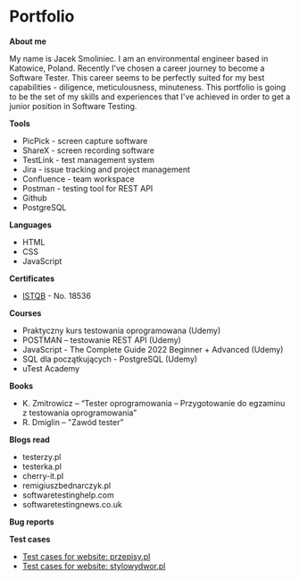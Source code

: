 # Portfolio

**About me**

My name is Jacek Smoliniec. I am an environmental engineer based in Katowice, Poland. Recently I've chosen a career journey to become a Software Tester. This career seems to be perfectly suited for my best capabilities - diligence, meticulousness, minuteness. This portfolio is going to be the set of my skills and experiences that I've achieved in order to get a junior position in Software Testing.

**Tools**
* PicPick - screen capture software
* ShareX - screen recording software
* TestLink - test management system
* Jira - issue tracking and project management
* Confluence - team workspace
* Postman - testing tool for REST API
* Github
* PostgreSQL

**Languages**
* HTML
* CSS
* JavaScript

**Certificates**
* [ISTQB](http://scr.istqb.org/) - No. 18536

**Courses**
*	Praktyczny kurs testowania oprogramowana (Udemy)
*	POSTMAN – testowanie REST API (Udemy)
*	JavaScript - The Complete Guide 2022 Beginner + Advanced (Udemy)
* SQL dla początkujących - PostgreSQL (Udemy)
*	uTest Academy

**Books**
*	K. Zmitrowicz – “Tester oprogramowania – Przygotowanie do egzaminu z testowania oprogramowania”
*	R. Dmiglin – "Zawód tester”

**Blogs read**
* testerzy.pl
* testerka.pl
* cherry-it.pl
* remigiuszbednarczyk.pl
* softwaretestinghelp.com
* softwaretestingnews.co.uk

**Bug reports**

**Test cases**
* [Test cases for website: przepisy.pl](https://docs.google.com/spreadsheets/d/1967nWuaq10-Ap9KfH7bZoFUh1h_4W4bJRV6MR49Ju1Y/edit?usp=sharing)
* [Test cases for website: stylowydwor.pl](https://docs.google.com/spreadsheets/d/1s81xPLBnlCBtSosHej9PCSw4fy36RzJ7LigOMyDFfnk/edit?usp=sharing)
